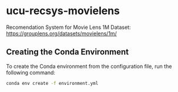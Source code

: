 # ucu-recsys-movielens
Recomendation System for Movie Lens 1M Dataset:
https://grouplens.org/datasets/movielens/1m/


## Creating the Conda Environment
To create the Conda environment from the configuration file, run the following command:

```sh
conda env create -f environment.yml
```
